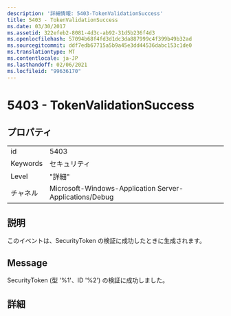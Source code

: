 ```yaml
---
description: '詳細情報: 5403-TokenValidationSuccess'
title: 5403 - TokenValidationSuccess
ms.date: 03/30/2017
ms.assetid: 322efeb2-8081-4d3c-ab92-31d5b236f4d3
ms.openlocfilehash: 57094b68f4fd3d1dc3da887999c4f399b49b32ad
ms.sourcegitcommit: ddf7edb67715a5b9a45e3dd44536dabc153c1de0
ms.translationtype: MT
ms.contentlocale: ja-JP
ms.lasthandoff: 02/06/2021
ms.locfileid: "99636170"
---
```

# <a name="5403---tokenvalidationsuccess"></a>5403 - TokenValidationSuccess

## <a name="properties"></a>プロパティ  
  
|||  
|-|-|  
|id|5403|  
|Keywords|セキュリティ|  
|Level|"詳細"|  
|チャネル|Microsoft-Windows-Application Server-Applications/Debug|  
  
## <a name="description"></a>説明  

 このイベントは、SecurityToken の検証に成功したときに生成されます。  
  
## <a name="message"></a>Message  

 SecurityToken (型 '%1'、ID '%2') の検証に成功しました。  
  
## <a name="details"></a>詳細
